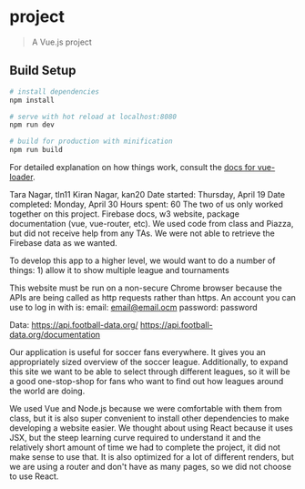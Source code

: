 # project

> A Vue.js project

## Build Setup

``` bash
# install dependencies
npm install

# serve with hot reload at localhost:8080
npm run dev

# build for production with minification
npm run build
```

For detailed explanation on how things work, consult the [docs for vue-loader](http://vuejs.github.io/vue-loader).

Tara Nagar, tln11
Kiran Nagar, kan20
Date started: Thursday, April 19
Date completed: Monday, April 30
Hours spent: 60
The two of us only worked together on this project.
Firebase docs, w3 website, package documentation (vue, vue-router, etc).
We used code from class and Piazza, but did not receive help from any TAs.
We were not able to retrieve the Firebase data as we wanted.

To develop this app to a higher level, we would want to do a number of things:
    1) allow it to show multiple league and tournaments

This website must be run on a non-secure Chrome browser because the APIs are being called as http requests rather than https.
An account you can use to log in with is:
    email: email@email.ocm
    password: password

Data: https://api.football-data.org/
    https://api.football-data.org/documentation
    
Our application is useful for soccer fans everywhere. It gives you an appropriately sized overview of the
soccer league. Additionally, to expand this site we want to be able to select through different leagues,
so it will be a good one-stop-shop for fans who want to find out how leagues around the world are doing.

We used Vue and Node.js because we were comfortable with them from class, but it is also super convenient
to install other dependencies to make developing a website easier. We thought about using React because it
uses JSX, but the steep learning curve required to understand it and the relatively short amount of time 
we had to complete the project, it did not make sense to use that. It is also optimized for a lot of
different renders, but we are using a router and don't have as many pages, so we did not choose to use
React.